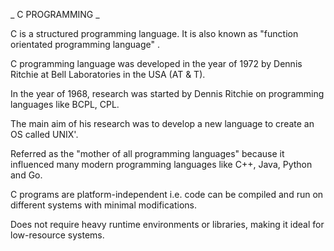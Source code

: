 _ C PROGRAMMING _

C is a structured programming language. It is also known as "function orientated programming language" . 

C programming language was developed in the year of 1972 by Dennis Ritchie at Bell Laboratories in the USA (AT & T).

In the year of 1968, research was started by Dennis Ritchie on programming languages like BCPL, CPL. 

The main aim of his research was to develop a new language to create an OS called UNIX'.

Referred as the "mother of all programming languages" because it influenced many modern programming languages like C++, Java, Python and Go.

C programs are platform-independent i.e. code can be compiled and run on different systems with minimal modifications.

Does not require heavy runtime environments or libraries, making it ideal for low-resource systems.
